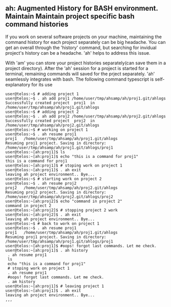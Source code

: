 ah: Augmented History for BASH environment.
Maintain Maintain project specific bash command histories
---------------------------------------------------------

If you work on several software projects on your machine, maintaining the command history for each project separately can be big headache. You can get an overall through the 'history' command, but searching for invidual project's history can be a headache. 'ah' helps to address this issue. 

With 'am' you can store your project histories separately(can save them in a project directory). After the 'ah' session for a project is started for a terminal, remaining commands will saved for the prject separately. 'ah' seamlessly integrates with bash. The following command typescript is self-explanatory for its use
```
user@telos:~$ # adding project 1
user@telos:~$ . ah add proj1 /home/user/tmp/ahsamp/ah/proj1.git/ahlogs 
Successfully created project  proj1  in  /home/user/tmp/ahsamp/ah/proj1.git/ahlogs
user@telos:~$ # adding project 2
user@telos:~$ . ah add proj2 /home/user/tmp/ahsamp/ah/proj2.git/ahlogs 
Successfully created project  proj2  in  /home/user/tmp/ahsamp/ah/proj2.git/ahlogs
user@telos:~$ # working on project 1
user@telos:~$ . ah resume proj1
proj1	/home/user/tmp/ahsamp/ah/proj1.git/ahlogs
Resuming proj1 project. Saving in directory:  /home/user/tmp/ahsamp/ah/proj1.git/ahlogs/proj1
user@telos:~[ah:proj1]$ ls
user@telos:~[ah:proj1]$ echo "this is a command for proj1"
this is a command for proj1
user@telos:~[ah:proj1]$ # stoping work on project 1
user@telos:~[ah:proj1]$ . ah exit
leaving ah project environment.. Bye...
user@telos:~$ # starting work on project 2
user@telos:~$ . ah resume proj2
proj2	/home/user/tmp/ahsamp/ah/proj2.git/ahlogs
Resuming proj2 project. Saving in directory:  /home/user/tmp/ahsamp/ah/proj2.git/ahlogs/proj2
user@telos:~[ah:proj2]$ echo "command in project 2"
command in project 2
user@telos:~[ah:proj2]$ # stopping project 2 work
user@telos:~[ah:proj2]$ . ah exit
leaving ah project environment.. Bye...
user@telos:~$ # back to work on project 1
user@telos:~$ . ah resume proj1
proj1	/home/user/tmp/ahsamp/ah/proj1.git/ahlogs
Resuming proj1 project. Saving in directory:  /home/user/tmp/ahsamp/ah/proj1.git/ahlogs/proj1
user@telos:~[ah:proj1]$ #oops! forgot last commands. Let me check.
user@telos:~[ah:proj1]$ . ah history
 . ah resume proj1
 ls
 echo "this is a command for proj1"
 # stoping work on project 1
 . ah resume proj1
 #oops! forgot last commands. Let me check.
 . am history
user@telos:~[ah:proj1]$ # leaving project 1
user@telos:~[ah:proj1]$ . ah exit
leaving ah project environment.. Bye...
,,,



